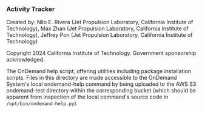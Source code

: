 ### Activity Tracker

Created by: Nilo E. Rivera (Jet Propulsion Laboratory, California Institute of Technology), Max Zhan (Jet Propulsion Laboratory, California Institute of Technology), Jeffrey Pon (Jet Propulsion Laboratory, California Institute of Technology)

Copyright 2024 California Institute of Technology. Government sponsorship acknowledged.

The OnDemand help script, offering utilities including package installation scripts. Files in this directory are made accessible to the OnDemand System's local ondemand-help command by being uploaded to the AWS S3 ondemand-test directory within the corresponding bucket (which should be apparent from inspection of the local command's source code in `/opt/bin/ondemand-help.py`).


